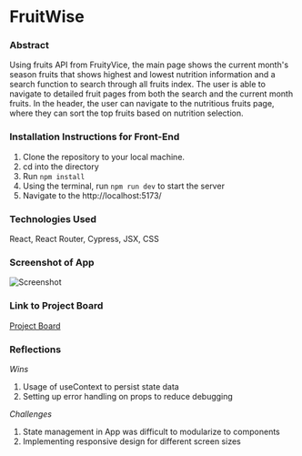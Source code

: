 # FruitWise

### Abstract
Using fruits API from FruityVice, the main page shows the current month's season fruits that shows highest and lowest nutrition information and a search function to search through all fruits index. The user is able to navigate to detailed fruit pages from both the search and the current month fruits. In the header, the user can navigate to the nutritious fruits page, where they can sort the top fruits based on nutrition selection. 

### Installation Instructions for Front-End
1. Clone the repository to your local machine.
2. cd into the directory
3. Run `npm install`
4. Using the terminal, run `npm run dev` to start the server
5. Navigate to the http://localhost:5173/

### Technologies Used
React, React Router, Cypress, JSX, CSS

### Screenshot of App
![Screenshot](https://github.com/user-attachments/assets/b63ac0c9-e35f-4398-a1fe-15dfac0ece27)

### Link to Project Board
[Project Board](https://github.com/users/peterkimpk1/projects/7)

### Reflections
*Wins*
1. Usage of useContext to persist state data
2. Setting up error handling on props to reduce debugging

*Challenges*
1. State management in App was difficult to modularize to components
2. Implementing responsive design for different screen sizes



